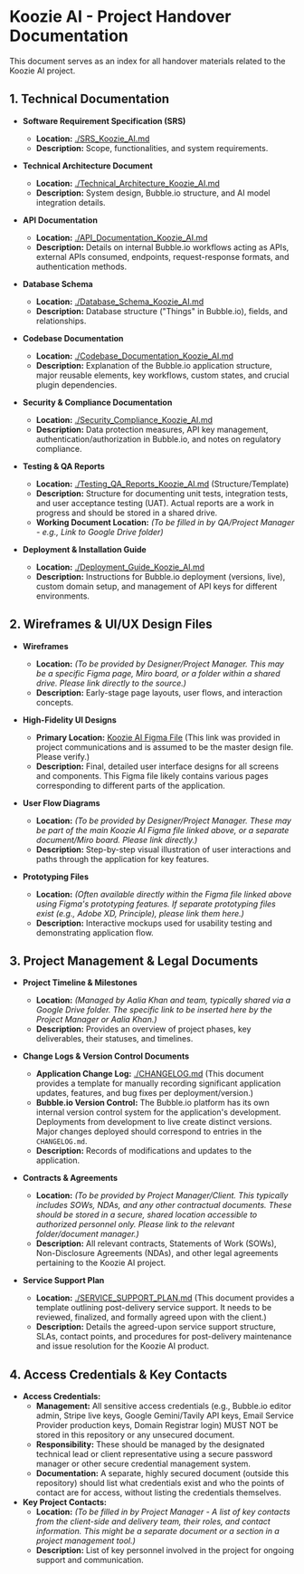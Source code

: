 # Koozie AI - Project Handover Documentation

This document serves as an index for all handover materials related to the Koozie AI project.

## 1. Technical Documentation

*   **Software Requirement Specification (SRS)**
    *   **Location:** [./SRS_Koozie_AI.md](./SRS_Koozie_AI.md)
    *   **Description:** Scope, functionalities, and system requirements.

*   **Technical Architecture Document**
    *   **Location:** [./Technical_Architecture_Koozie_AI.md](./Technical_Architecture_Koozie_AI.md)
    *   **Description:** System design, Bubble.io structure, and AI model integration details.

*   **API Documentation**
    *   **Location:** [./API_Documentation_Koozie_AI.md](./API_Documentation_Koozie_AI.md)
    *   **Description:** Details on internal Bubble.io workflows acting as APIs, external APIs consumed, endpoints, request-response formats, and authentication methods.

*   **Database Schema**
    *   **Location:** [./Database_Schema_Koozie_AI.md](./Database_Schema_Koozie_AI.md)
    *   **Description:** Database structure ("Things" in Bubble.io), fields, and relationships.

*   **Codebase Documentation**
    *   **Location:** [./Codebase_Documentation_Koozie_AI.md](./Codebase_Documentation_Koozie_AI.md)
    *   **Description:** Explanation of the Bubble.io application structure, major reusable elements, key workflows, custom states, and crucial plugin dependencies.

*   **Security & Compliance Documentation**
    *   **Location:** [./Security_Compliance_Koozie_AI.md](./Security_Compliance_Koozie_AI.md)
    *   **Description:** Data protection measures, API key management, authentication/authorization in Bubble.io, and notes on regulatory compliance.

*   **Testing & QA Reports**
    *   **Location:** [./Testing_QA_Reports_Koozie_AI.md](./Testing_QA_Reports_Koozie_AI.md) (Structure/Template)
    *   **Description:** Structure for documenting unit tests, integration tests, and user acceptance testing (UAT). Actual reports are a work in progress and should be stored in a shared drive.
    *   **Working Document Location:** *(To be filled in by QA/Project Manager - e.g., Link to Google Drive folder)*

*   **Deployment & Installation Guide**
    *   **Location:** [./Deployment_Guide_Koozie_AI.md](./Deployment_Guide_Koozie_AI.md)
    *   **Description:** Instructions for Bubble.io deployment (versions, live), custom domain setup, and management of API keys for different environments.

## 2. Wireframes & UI/UX Design Files

*   **Wireframes**
    *   **Location:** *(To be provided by Designer/Project Manager. This may be a specific Figma page, Miro board, or a folder within a shared drive. Please link directly to the source.)*
    *   **Description:** Early-stage page layouts, user flows, and interaction concepts.

*   **High-Fidelity UI Designs**
    *   **Primary Location:** [Koozie AI Figma File](https://www.figma.com/design/gvuCEED9UbsPBjamKccbfo/koozie-AI?node-id=3557-8067&t=oPwpzBFOZvIfEpBs-1) (This link was provided in project communications and is assumed to be the master design file. Please verify.)
    *   **Description:** Final, detailed user interface designs for all screens and components. This Figma file likely contains various pages corresponding to different parts of the application.

*   **User Flow Diagrams**
    *   **Location:** *(To be provided by Designer/Project Manager. These may be part of the main Koozie AI Figma file linked above, or a separate document/Miro board. Please link directly.)*
    *   **Description:** Step-by-step visual illustration of user interactions and paths through the application for key features.

*   **Prototyping Files**
    *   **Location:** *(Often available directly within the Figma file linked above using Figma's prototyping features. If separate prototyping files exist (e.g., Adobe XD, Principle), please link them here.)*
    *   **Description:** Interactive mockups used for usability testing and demonstrating application flow.

## 3. Project Management & Legal Documents

*   **Project Timeline & Milestones**
    *   **Location:** *(Managed by Aalia Khan and team, typically shared via a Google Drive folder. The specific link to be inserted here by the Project Manager or Aalia Khan.)*
    *   **Description:** Provides an overview of project phases, key deliverables, their statuses, and timelines.

*   **Change Logs & Version Control Documents**
    *   **Application Change Log:** [./CHANGELOG.md](./CHANGELOG.md) (This document provides a template for manually recording significant application updates, features, and bug fixes per deployment/version.)
    *   **Bubble.io Version Control:** The Bubble.io platform has its own internal version control system for the application's development. Deployments from development to live create distinct versions. Major changes deployed should correspond to entries in the `CHANGELOG.md`.
    *   **Description:** Records of modifications and updates to the application.

*   **Contracts & Agreements**
    *   **Location:** *(To be provided by Project Manager/Client. This typically includes SOWs, NDAs, and any other contractual documents. These should be stored in a secure, shared location accessible to authorized personnel only. Please link to the relevant folder/document manager.)*
    *   **Description:** All relevant contracts, Statements of Work (SOWs), Non-Disclosure Agreements (NDAs), and other legal agreements pertaining to the Koozie AI project.

*   **Service Support Plan**
    *   **Location:** [./SERVICE_SUPPORT_PLAN.md](./SERVICE_SUPPORT_PLAN.md) (This document provides a template outlining post-delivery service support. It needs to be reviewed, finalized, and formally agreed upon with the client.)
    *   **Description:** Details the agreed-upon service support structure, SLAs, contact points, and procedures for post-delivery maintenance and issue resolution for the Koozie AI product.

## 4. Access Credentials & Key Contacts
*   **Access Credentials:**
    *   **Management:** All sensitive access credentials (e.g., Bubble.io editor admin, Stripe live keys, Google Gemini/Tavily API keys, Email Service Provider production keys, Domain Registrar login) MUST NOT be stored in this repository or any unsecured document.
    *   **Responsibility:** These should be managed by the designated technical lead or client representative using a secure password manager or other secure credential management system.
    *   **Documentation:** A separate, highly secured document (outside this repository) should list what credentials exist and who the points of contact are for access, without listing the credentials themselves.
*   **Key Project Contacts:**
    *   **Location:** *(To be filled in by Project Manager - A list of key contacts from the client-side and delivery team, their roles, and contact information. This might be a separate document or a section in a project management tool.)*
    *   **Description:** List of key personnel involved in the project for ongoing support and communication.
```
